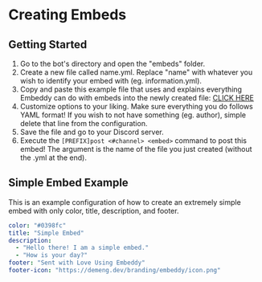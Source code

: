 # Creating Embeds

## Getting Started
1. Go to the bot's directory and open the "embeds" folder.
2. Create a new file called name.yml. Replace "name" with whatever you wish to identify your embed with (eg. information.yml).
3. Copy and paste this example file that uses and explains everything Embeddy can do with embeds into the newly created file: [CLICK HERE](https://github.com/Demeng7215/Embeddy-Docs/blob/master/example.yml)
4. Customize options to your liking. Make sure everything you do follows YAML format! If you wish to not have something (eg. author), simple delete that line from the configuration.
5. Save the file and go to your Discord server.
6. Execute the ```[PREFIX]post <#channel> <embed>``` command to post this embed! The <embed> argument is the name of the file you just created (without the .yml at the end).

## Simple Embed Example
This is an example configuration of how to create an extremely simple embed with only color, title, description, and footer.
```yaml
color: "#0398fc"
title: "Simple Embed"
description:
  - "Hello there! I am a simple embed."
  - "How is your day?"
footer: "Sent with Love Using Embeddy"
footer-icon: "https://demeng.dev/branding/embeddy/icon.png"
```
